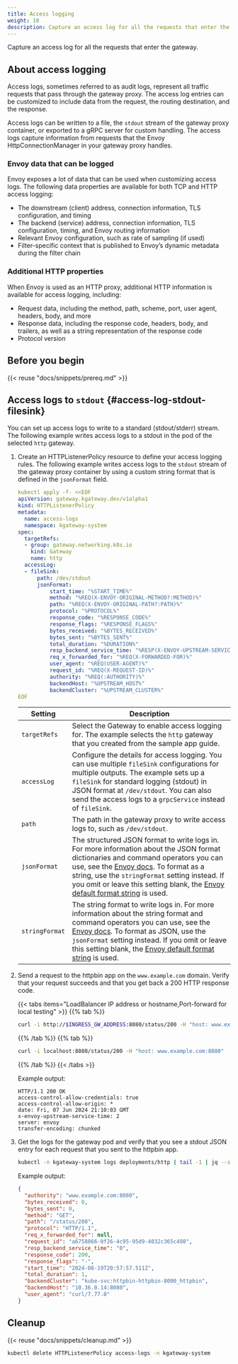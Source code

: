 ```yaml
---
title: Access logging
weight: 10
description: Capture an access log for all the requests that enter the gateway. 
---
```


Capture an access log for all the requests that enter the gateway. 

## About access logging

Access logs, sometimes referred to as audit logs, represent all traffic requests that pass through the gateway proxy. The access log entries can be customized to include data from the request, the routing destination, and the response. 

Access logs can be written to a file, the `stdout` stream of the gateway proxy container, or exported to a gRPC server for custom handling. The access logs capture information from requests that the Envoy HttpConnectionManager in your gateway proxy handles.

### Envoy data that can be logged

Envoy exposes a lot of data that can be used when customizing access logs. The following data properties are available for both TCP and HTTP access logging:

* The downstream (client) address, connection information, TLS configuration, and timing
* The backend (service) address, connection information, TLS configuration, timing, and Envoy routing information
* Relevant Envoy configuration, such as rate of sampling (if used)
* Filter-specific context that is published to Envoy’s dynamic metadata during the filter chain

### Additional HTTP properties 

When Envoy is used as an HTTP proxy, additional HTTP information is available for access logging, including:

* Request data, including the method, path, scheme, port, user agent, headers, body, and more
* Response data, including the response code, headers, body, and trailers, as well as a string representation of the response code
* Protocol version

## Before you begin

{{< reuse "docs/snippets/prereq.md" >}}

## Access logs to `stdout` {#access-log-stdout-filesink}

You can set up access logs to write to a standard (stdout/stderr) stream. The following example writes access logs to a stdout in the pod of the selected `http` gateway.

1. Create an HTTPListenerPolicy resource to define your access logging rules. The following example writes access logs to the `stdout` stream of the gateway proxy container by using a custom string format that is defined in the `jsonFormat` field. 
   
   ```yaml
   kubectl apply -f- <<EOF
   apiVersion: gateway.kgateway.dev/v1alpha1
   kind: HTTPListenerPolicy
   metadata:
     name: access-logs
     namespace: kgateway-system
   spec:
     targetRefs:
     - group: gateway.networking.k8s.io
       kind: Gateway
       name: http
     accessLog:
     - fileSink:
         path: /dev/stdout
         jsonFormat:
             start_time: "%START_TIME%"
             method: "%REQ(X-ENVOY-ORIGINAL-METHOD?:METHOD)%"
             path: "%REQ(X-ENVOY-ORIGINAL-PATH?:PATH)%"
             protocol: "%PROTOCOL%"
             response_code: "%RESPONSE_CODE%"
             response_flags: "%RESPONSE_FLAGS%"
             bytes_received: "%BYTES_RECEIVED%"
             bytes_sent: "%BYTES_SENT%"
             total_duration: "%DURATION%"
             resp_backend_service_time: "%RESP(X-ENVOY-UPSTREAM-SERVICE-TIME)%"
             req_x_forwarded_for: "%REQ(X-FORWARDED-FOR)%"
             user_agent: "%REQ(USER-AGENT)%"
             request_id: "%REQ(X-REQUEST-ID)%"
             authority: "%REQ(:AUTHORITY)%"
             backendHost: "%UPSTREAM_HOST%"
             backendCluster: "%UPSTREAM_CLUSTER%"
   EOF
   ```

   | Setting | Description |
   | ------- | ----------- |
   | `targetRefs`| Select the Gateway to enable access logging for. The example selects the `http` gateway that you created from the sample app guide. |
   | `accessLog` | Configure the details for access logging. You can use multiple `fileSink` configurations for multiple outputs. The example sets up a `fileSink` for standard logging (stdout) in JSON format at `/dev/stdout`. You can also send the access logs to a `grpcService` instead of `fileSink`. |
   | `path` | The path in the gateway proxy to write access logs to, such as `/dev/stdout`. |
   | `jsonFormat` | The structured JSON format to write logs in. For more information about the JSON format dictionaries and command operators you can use, see the [Envoy docs](https://www.envoyproxy.io/docs/envoy/latest/configuration/observability/access_log/usage#format-dictionaries). To format as a string, use the `stringFormat` setting instead. If you omit or leave this setting blank, the [Envoy default format string](https://www.envoyproxy.io/docs/envoy/latest/configuration/observability/access_log/usage#default-format-string) is used. |
   | `stringFormat` | The string format to write logs in. For more information about the string format and command operators you can use, see the [Envoy docs](https://www.envoyproxy.io/docs/envoy/latest/configuration/observability/access_log/usage#config-access-log-format-strings). To format as JSON, use the `jsonFormat` setting instead. If you omit or leave this setting blank, the [Envoy default format string](https://www.envoyproxy.io/docs/envoy/latest/configuration/observability/access_log/usage#default-format-string) is used. |

2. Send a request to the httpbin app on the `www.example.com` domain. Verify that your request succeeds and that you get back a 200 HTTP response code.  
   
   {{< tabs items="LoadBalancer IP address or hostname,Port-forward for local testing" >}}
   {{% tab  %}}
   ```sh
   curl -i http://$INGRESS_GW_ADDRESS:8080/status/200 -H "host: www.example.com:8080"
   ```
   {{% /tab %}}
   {{% tab %}}
   ```sh
   curl -i localhost:8080/status/200 -H "host: www.example.com:8080"
   ```
   {{% /tab %}}
   {{< /tabs >}}
   
   Example output: 
   ```
   HTTP/1.1 200 OK
   access-control-allow-credentials: true
   access-control-allow-origin: *
   date: Fri, 07 Jun 2024 21:10:03 GMT
   x-envoy-upstream-service-time: 2
   server: envoy
   transfer-encoding: chunked
   ```
   
3. Get the logs for the gateway pod and verify that you see a stdout JSON entry for each request that you sent to the httpbin app. 
   
   ```sh
   kubectl -n kgateway-system logs deployments/http | tail -1 | jq --sort-keys
   ```
   
   Example output: 
   ```json
   {
     "authority": "www.example.com:8080",
     "bytes_received": 0,
     "bytes_sent": 0,
     "method": "GET",
     "path": "/status/200",
     "protocol": "HTTP/1.1",
     "req_x_forwarded_for": null,
     "request_id": "a6758866-0f26-4c95-95d9-4032c365c498",
     "resp_backend_service_time": "0",
     "response_code": 200,
     "response_flags": "-",
     "start_time": "2024-08-19T20:57:57.511Z",
     "total_duration": 1,
     "backendCluster": "kube-svc:httpbin-httpbin-8000_httpbin",
     "backendHost": "10.36.0.14:8080",
     "user_agent": "curl/7.77.0"
   }
   ```
<!-- TODO

Need to figure out how to mount a volume for file-based

## Access logs to a file {#access-log-file-filesink}

You can set up access logs to write to a file. The following example writes access logs to a text file in a volume that is mounted to the selected `http` gateway.

1. Create a GatewayParameters resource to set up a special `access-logs` volume for your gateway proxy.

   ```yaml
   kubectl apply -f- <<EOF
   apiVersion: gateway.kgateway.dev/v1alpha1
   kind: GatewayParameters
   metadata:
     name: gateway-config-access-logs
     namespace: kgateway-system
   spec:
     kube:
       envoyContainer:
         volumeMounts:
           - mountPath: /dev/
             name: access-logs
       podTemplate:
         volumes:
           - name: access-logs
             emptyDir: {}  # Creates a writable volume for the logs
   EOF
   ```

2. Update the `http` Gateway to use the GatewayParameters that you created.

   ```yaml
   kubectl apply -f- <<EOF
   kind: Gateway
   apiVersion: gateway.networking.k8s.io/v1
   metadata:
     name: http
     namespace: kgateway-system
   spec:
     gatewayClassName: kgateway
     infrastructure:
       parametersRef:
         name: gateway-config-access-logs
         group: gateway.kgateway.dev
         kind: GatewayParameters        
     listeners:
     - protocol: HTTP
       port: 8080
       name: http
       allowedRoutes:
         namespaces:
           from: All
   EOF
   ```

3. Create an HTTPListenerPolicy resource to define your access logging rules. The following example writes access logs in string format to the `/dev/default-access-logs.txt` file in the volume of the gateway proxy. 
   
   ```yaml
   kubectl apply -f- <<EOF
   apiVersion: gateway.kgateway.dev/v1alpha1
   kind: HTTPListenerPolicy
   metadata:
     name: access-logs
     namespace: kgateway-system
   spec:
     targetRefs:
     - group: gateway.networking.k8s.io
       kind: Gateway
       name: http
     accessLog:
     - fileSink:
         path: /dev/default-access-logs.txt
         stringFormat: ""
   EOF
   ```

   | Setting | Description |
   | ------- | ----------- |
   | `targetRefs`| Select the Gateway to enable access logging for. The example selects the `http` gateway that you created from the sample app guide. |
   | `accessLog` | Configure the details for access logging. You can use multiple `fileSink` configurations for multiple outputs. The example sets up a `fileSink` for string access logs to a text file. You can also send the access logs to a `grpcService` instead of `fileSink`. |
   | `path` | The path in the gateway proxy to write access logs to, such as `/dev/default-access-logs.txt`. Because this value is a file, make sure that the gateway you select mounts a volume with this path. |
   | `jsonFormat` | The structured JSON format to write logs in. For more information about the JSON format dictionaries and command operators you can use, see the [Envoy docs](https://www.envoyproxy.io/docs/envoy/latest/configuration/observability/access_log/usage#format-dictionaries). To format as a string, use the `stringFormat` setting instead. If you omit or leave this setting blank, the [Envoy default format string](https://www.envoyproxy.io/docs/envoy/latest/configuration/observability/access_log/usage#default-format-string) is used. |
   | `stringFormat` | The string format to write logs in. For more information about the string format and command operators you can use, see the [Envoy docs](https://www.envoyproxy.io/docs/envoy/latest/configuration/observability/access_log/usage#config-access-log-format-strings). To format as JSON, use the `jsonFormat` setting instead. If you omit or leave this setting blank, the [Envoy default format string](https://www.envoyproxy.io/docs/envoy/latest/configuration/observability/access_log/usage#default-format-string) is used. |

4. Send a request to the httpbin app on the `www.example.com` domain. Verify that your request succeeds and that you get back a 200 HTTP response code.  
   
   {{< tabs items="LoadBalancer IP address or hostname,Port-forward for local testing" >}}
   {{% tab  %}}
   ```sh
   curl -i http://$INGRESS_GW_ADDRESS:8080/status/200 -H "host: www.example.com:8080"
   ```
   {{% /tab %}}
   {{% tab %}}
   ```sh
   curl -i localhost:8080/status/200 -H "host: www.example.com:8080"
   ```
   {{% /tab %}}
   {{< /tabs >}}
   
   Example output: 
   ```
   HTTP/1.1 200 OK
   access-control-allow-credentials: true
   access-control-allow-origin: *
   date: Fri, 07 Jun 2024 21:10:03 GMT
   x-envoy-upstream-service-time: 2
   server: envoy
   transfer-encoding: chunked
   ```
   
5. Check the access log file in the gateway pod and verify that you see a string entry for each request that you sent to the httpbin app. 
   
   ```sh
   kubectl -n kgateway-system exec -it deploy/http -- cat /dev/default-access-logs.txt
   ```
   
   Example output: 
   ```txt
   
   ```
-->
<!-- TODO updated for gRPC service

## Set up access logging to a gRPC service {#access-log-grpc}

You send access logs to a gRPC service. This way, you can collect logs from several gateways in a central location that is integrated with an existing log collecting service that you might already use, such as OpenTelemetry. This option performs better than writing to stdout for scalable, high traffic scenarios.

1. Create or get the details of the gRPC service. The following example creates a simple `log-test` service in the kgateway-system namespace that listens on port 50051.

2. Create an HTTPListenerPolicy resource to define your access logging rules. The following example writes access logs to gRPC service that you created in the previous step. It logs requests that use the `x-my-cool-test-filter` header when the value is `test`. For more Envoy filters, see the [Envoy access log docs](https://www.envoyproxy.io/docs/envoy/latest/api-v3/config/accesslog/v3/accesslog.proto).  
   
   ```yaml
   kubectl apply -f- <<EOF
   apiVersion: gateway.kgateway.dev/v1alpha1
   kind: HTTPListenerPolicy
   metadata:
     name: access-logs
     namespace: kgateway-system
   spec:
     targetRefs:
     - group: gateway.networking.k8s.io
       kind: Gateway
       name: http
     accessLog:
     - grpcService:
         logName: "test-accesslog-service"
         backendRef:
           name: log-test
           port: 50051
       filter:
           headerFilter:
               header:
                 value: "test"
                 name: "x-my-cool-test-filter"
                 type: "Exact"
   EOF
   ```

3. Send a request to the httpbin app on the `www.example.com` domain. Verify that your request succeeds and that you get back a 200 HTTP response code.  
   
   {{< tabs items="LoadBalancer IP address or hostname,Port-forward for local testing" >}}
   {{% tab  %}}
   ```sh
   curl -i http://$INGRESS_GW_ADDRESS:8080/status/200 -H "host: www.example.com:8080" -H "x-my-cool-test-filter:test"
   ```
   {{% /tab %}}
   {{% tab %}}
   ```sh
   curl -i localhost:8080/status/200 -H "host: www.example.com:8080" -H "x-my-cool-test-filter:test"
   ```
   {{% /tab %}}
   {{< /tabs >}}
   
   Example output: 
   ```
   HTTP/1.1 200 OK
   access-control-allow-credentials: true
   access-control-allow-origin: *
   date: Fri, 07 Jun 2024 21:10:03 GMT
   x-envoy-upstream-service-time: 2
   server: envoy
   transfer-encoding: chunked
   ```

4. Send another request, this time with the header that you configured in the HTTPListenerPolicy. Verify that your request succeeds and that you get back a 200 HTTP response code.  
   
   {{< tabs items="LoadBalancer IP address or hostname,Port-forward for local testing" >}}
   {{% tab  %}}
   ```sh
   curl -i http://$INGRESS_GW_ADDRESS:8080/status/200 -H "host: www.example.com:8080" -H "x-my-cool-test-filter:test"
   ```
   {{% /tab %}}
   {{% tab %}}
   ```sh
   curl -i localhost:8080/status/200 -H "host: www.example.com:8080" -H "x-my-cool-test-filter:test"
   ```
   {{% /tab %}}
   {{< /tabs >}}
   
   Example output: 
   ```
   HTTP/1.1 200 OK
   access-control-allow-credentials: true
   access-control-allow-origin: *
   date: Fri, 07 Jun 2024 21:10:03 GMT
   x-envoy-upstream-service-time: 2
   server: envoy
   transfer-encoding: chunked
   ```

5. Get the logs of the gRPC service and verify that you see an entry for the matching requests that you sent to the httpbin app. 
   
   ```sh
   kubectl -n kgateway-system logs deployments/log-test | tail -1 | jq --sort-keys
   ```
   
   Example output: 
   ```
   {
     "authority": "www.example.com:8080",
     "bytes_received": 0,
     "bytes_sent": 0,
     "method": "GET",
     "path": "/status/200",
     "protocol": "HTTP/1.1",
     "req_x_forwarded_for": null,
     "request_id": "a6758866-0f26-4c95-95d9-4032c365c498",
     "resp_backend_service_time": "0",
     "response_code": 200,
     "response_flags": "-",
     "start_time": "2024-08-19T20:57:57.511Z",
     "total_duration": 1,
     "backendCluster": "kube-svc:httpbin-httpbin-8000_httpbin",
     "backendHost": "10.36.0.14:8080",
     "user_agent": "curl/7.77.0"
   }
   ```

-->

## Cleanup

{{< reuse "docs/snippets/cleanup.md" >}}

```sh
kubectl delete HTTPListenerPolicy access-logs -n kgateway-system
```
